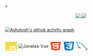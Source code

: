 <<div align="center">
  <a href="https://github.com/luisc5martins">
  <img height=200 align="center" src="https://github-readme-stats.vercel.app/api?username=luisc5martins&bg_color=30,141424,141424&title_color=fff&text_color=fff" />
</a>
<a href="https://github.com/luisc5martins">
  <img height=200 align="center" src="https://github-readme-stats.vercel.app/api/top-langs/?username=luisc5martins&layout=donut&bg_color=141424&title_color=e83d84&text_color=8ef5fa&icon_color=2596be)](https://github.com/luisc5martins/luisc5martins"/>
</a>

</div>

##
[![Ashutosh's github activity graph](https://github-readme-activity-graph.vercel.app/graph?username=luisc5martins&bg_color=141424&color=ffa500&line=472258&point=504e4e&area=true&hide_border=true)](https://github.com/luisc5martins/luisc5martins)

<div style="display: inline_block width: 45%"><br>
  <img align="center" alt="Jonatas-Js" height="30" width="40" src="https://raw.githubusercontent.com/devicons/devicon/master/icons/javascript/javascript-plain.svg">
  <img align="center" alt="Jonatas-Vue" height="30" width="40" src="https://cdn.jsdelivr.net/gh/devicons/devicon/icons/vuejs/vuejs-original.svg">
  <img align="center" alt="Jonatas-HTML" height="30" width="40" src="https://raw.githubusercontent.com/devicons/devicon/master/icons/html5/html5-original.svg">
  <img align="center" alt="Jonatas-CSS" height="30" width="40" src="https://raw.githubusercontent.com/devicons/devicon/master/icons/css3/css3-original.svg">
  <img align="center" alt="Jonatas-Python" height="30" width="40" src="https://raw.githubusercontent.com/devicons/devicon/master/icons/mysql/mysql-original.svg">
</div>

##

